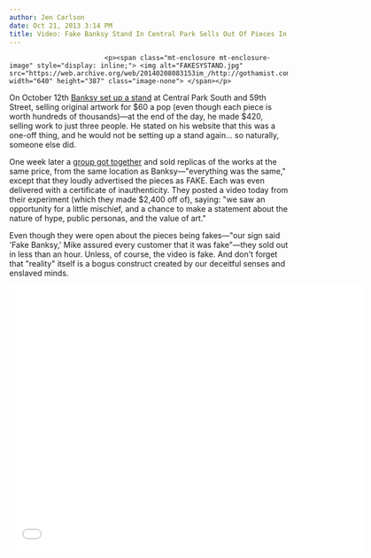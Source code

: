 ```yaml
---
author: Jen Carlson
date: Oct 21, 2013 3:14 PM
title: Video: Fake Banksy Stand In Central Park Sells Out Of Pieces In One Hour
---
```



                            
                            
                            
                            <p><span class="mt-enclosure mt-enclosure-image" style="display: inline;"> <img alt="FAKESYSTAND.jpg" src="https://web.archive.org/web/20140208083153im_/http://gothamist.com/attachments/arts_jen/FAKESYSTAND.jpg" width="640" height="387" class="image-none"> </span></p>

<p>On October 12th <a href="https://web.archive.org/web/20140208083153/http://gothamist.com/2013/10/13/video_banksy_set_up_a_pop_up_booth.php">Banksy set up a stand</a> at Central Park South and 59th Street, selling original artwork for $60 a pop (even though each piece is worth hundreds of thousands)&#x2014;at the end of the day, he made $420, selling work to just three people. He stated on his website that this was a one-off thing, and he would not be setting up a stand again... so naturally, someone else did. </p>

<p>One week later a <a href="https://web.archive.org/web/20140208083153/https://fakebookfriends.squarespace.com/blog/fake-banksy-sells-out">group got together</a> and sold replicas of the works at the same price, from the same location as Banksy&#x2014;&quot;everything was the same,&quot; except that they loudly advertised the pieces as FAKE. Each was even delivered with a certificate of inauthenticity. They posted a video today from their experiment (which they made $2,400 off of), saying: &quot;we saw an opportunity for a little mischief, and a chance to make a statement about the nature of hype, public personas, and the value of art.&quot;</p>

<p>Even though they were open about the pieces being fakes&#x2014;&quot;our sign said &apos;Fake Banksy,&apos; Mike assured every customer that it was fake&quot;&#x2014;they sold out in less than an hour. Unless, of course, the video is fake. And don&apos;t forget that &quot;reality&quot; itself is a bogus construct created by our deceitful senses and enslaved minds. </p>

<p><iframe width="640" height="480" src="//web.archive.org/web/20140208083153if_/http://www.youtube.com/embed/mKCZ0SXRXuI" frameborder="0" allowfullscreen></iframe></p>
                            
                            
                            